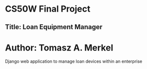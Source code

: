# CS50W Final Project
## Title: Loan Equipment Manager
# Author: Tomasz A. Merkel 

 Django web application to manage loan devices within an enterprise
